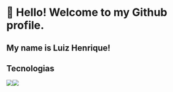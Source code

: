 # 👋 Hello! Welcome to my Github profile.
## My name is Luiz Henrique!

## Tecnologias
<img src="https://cdn.jsdelivr.net/gh/devicons/devicon/icons/javascript/javascript-original.svg" /><img src="https://cdn.jsdelivr.net/gh/devicons/devicon/icons/linux/linux-original.svg" />
          
          
